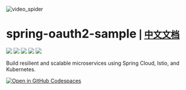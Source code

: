 ![video_spider](https://socialify.git.ci/chensoul/spring-boot-microservices-ecommerce/image?forks=1&issues=1&language=1&name=1&owner=1&stargazers=1&theme=Light)

# <font size="6p">spring-oauth2-sample</font> <font size="5p">  | [中文文档](README_CN.md)</font>

<p align="left">
	<a href="https://github.com/chensoul/spring-boot-microservices-ecommerce/stargazers"><img src="https://img.shields.io/github/stars/chensoul/spring-boot-microservices-ecommerce?style=flat-square&logo=GitHub"></a>
	<a href="https://github.com/chensoul/spring-boot-microservices-ecommerce/network/members"><img src="https://img.shields.io/github/forks/chensoul/spring-boot-microservices-ecommerce?style=flat-square&logo=GitHub"></a>
	<a href="https://github.com/chensoul/spring-boot-microservices-ecommerce/watchers"><img src="https://img.shields.io/github/watchers/chensoul/spring-boot-microservices-ecommerce?style=flat-square&logo=GitHub"></a>
	<a href="https://github.com/chensoul/spring-boot-microservices-ecommerce/issues"><img src="https://img.shields.io/github/issues/chensoul/spring-boot-microservices-ecommerce.svg?style=flat-square&logo=GitHub"></a>
	<a href="https://github.com/chensoul/spring-boot-microservices-ecommerce/blob/main/LICENSE"><img src="https://img.shields.io/github/license/chensoul/spring-boot-microservices-ecommerce.svg?style=flat-square"></a>
</p>

Build resilient and scalable microservices using Spring Cloud, Istio, and Kubernetes.

[![Open in GitHub Codespaces](https://github.com/codespaces/badge.svg)](https://codespaces.new/spring-petclinic/spring-petclinic-microservices)
